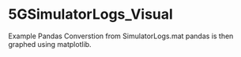 # 5GSimulatorLogs_Visual


Example Pandas Converstion from SimulatorLogs.mat
pandas is then graphed using matplotlib. 



